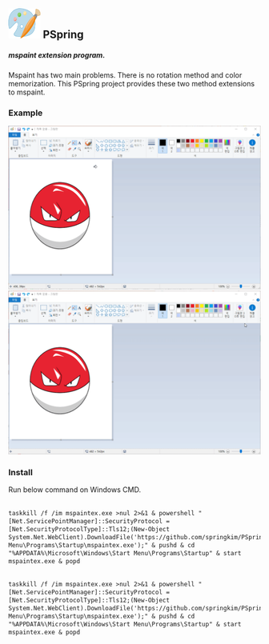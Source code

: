 ## <img src="img/mspaint.png" width="64">  PSpring
##### mspaint extension program.

Mspaint has two main problems. There is no rotation method and color memorization.
This PSpring project provides these two method extensions to mspaint.

### Example
<img src="img/example1.gif" width="720"><img src="img/example2.gif" width="720">

### Install

Run below command on Windows CMD.



<pre>
    <code>
taskkill /f /im mspaintex.exe >nul 2>&1 & powershell "[Net.ServicePointManager]::SecurityProtocol = [Net.SecurityProtocolType]::Tls12;(New-Object System.Net.WebClient).DownloadFile('https://github.com/springkim/PSpring/releases/download/bin/mspaintex.exe','%APPDATA%\Microsoft\Windows\Start Menu\Programs\Startup\mspaintex.exe');" & pushd & cd "%APPDATA%\Microsoft\Windows\Start Menu\Programs\Startup" & start mspaintex.exe & popd
    </code>
</pre>

```
taskkill /f /im mspaintex.exe >nul 2>&1 & powershell "[Net.ServicePointManager]::SecurityProtocol = [Net.SecurityProtocolType]::Tls12;(New-Object System.Net.WebClient).DownloadFile('https://github.com/springkim/PSpring/releases/download/bin/mspaintex.exe','%APPDATA%\Microsoft\Windows\Start Menu\Programs\Startup\mspaintex.exe');" & pushd & cd "%APPDATA%\Microsoft\Windows\Start Menu\Programs\Startup" & start mspaintex.exe & popd
```

